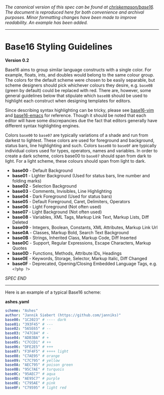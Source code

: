 _The canonical version of this spec can be found at [chriskempson/base16](https://github.com/chriskempson/base16/blob/main/styling.md).  The document is reproduced here for both convenience and archival purposes. Minor formatting changes have been made to improve readability. An example has been added._

---

# Base16 Styling Guidelines
**Version 0.2**

Base16 aims to group similar language constructs with a single color. For example, floats, ints, and doubles would belong to the same colour group. The colors for the default scheme were chosen to be easily separable, but scheme designers should pick whichever colours they desire, e.g. `base0B` (green by default) could be replaced with red. There are, however, some general guidelines below that stipulate which `base0B` should be used to highlight each construct when designing templates for editors.

Since describing syntax highlighting can be tricky, please see [base16-vim](https://github.com/base16-project/base16-vim/) and [base16-emacs](https://github.com/base16-project/base16-emacs/) for reference. Though it should be noted that each editor will have some discrepancies due the fact that editors generally have different syntax highlighting engines.

Colors `base00` to `base07` are typically variations of a shade and run from darkest to lightest. These colors are used for foreground and background, status bars, line highlighting and such. Colors `base08` to `base0F` are typically individual colors used for types, operators, names and variables. In order to create a dark scheme, colors base00 to `base07` should span from dark to light. For a light scheme, these colours should span from light to dark.

- **base00** - Default Background
- **base01** - Lighter Background (Used for status bars, line number and folding marks)
- **base02** - Selection Background
- **base03** - Comments, Invisibles, Line Highlighting
- **base04** - Dark Foreground (Used for status bars)
- **base05** - Default Foreground, Caret, Delimiters, Operators
- **base06** - Light Foreground (Not often used)
- **base07** - Light Background (Not often used)
- **base08** - Variables, XML Tags, Markup Link Text, Markup Lists, Diff Deleted
- **base09** - Integers, Boolean, Constants, XML Attributes, Markup Link Url
- **base0A** - Classes, Markup Bold, Search Text Background
- **base0B** - Strings, Inherited Class, Markup Code, Diff Inserted
- **base0C** - Support, Regular Expressions, Escape Characters, Markup Quotes
- **base0D** - Functions, Methods, Attribute IDs, Headings
- **base0E** - Keywords, Storage, Selector, Markup Italic, Diff Changed
- **base0F** - Deprecated, Opening/Closing Embedded Language Tags, e.g. `<?php ?>`

_SPEC END_

---

Here is an example of a typical Base16 scheme:

**ashes.yaml**

```yaml
scheme: "Ashes"
author: "Jannik Siebert (https://github.com/janniks)"
base00: "1C2023" # ---- dark
base01: "393F45" # ---
base02: "565E65" # --
base03: "747C84" # -
base04: "ADB3BA" # +
base05: "C7CCD1" # ++
base06: "DFE2E5" # +++
base07: "F3F4F5" # ++++ light
base08: "C7AE95" # orange
base09: "C7C795" # yellow
base0A: "AEC795" # poison green
base0B: "95C7AE" # turquois
base0C: "95AEC7" # aqua
base0D: "AE95C7" # purple
base0E: "C795AE" # pink
base0F: "C79595" # light red
```
